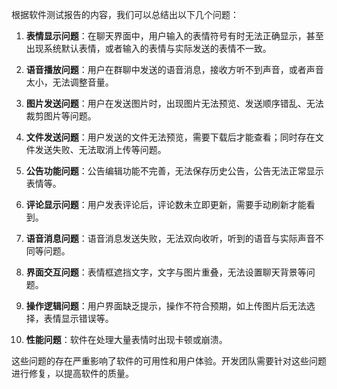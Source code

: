 根据软件测试报告的内容，我们可以总结出以下几个问题：

1. **表情显示问题**：在聊天界面中，用户输入的表情符号有时无法正确显示，甚至出现系统默认表情，或者输入的表情与实际发送的表情不一致。

2. **语音播放问题**：用户在群聊中发送的语音消息，接收方听不到声音，或者声音太小，无法调整音量。

3. **图片发送问题**：用户在发送图片时，出现图片无法预览、发送顺序错乱、无法裁剪图片等问题。

4. **文件发送问题**：用户发送的文件无法预览，需要下载后才能查看；同时存在文件发送失败、无法取消上传等问题。

5. **公告功能问题**：公告编辑功能不完善，无法保存历史公告，公告无法正常显示表情等。

6. **评论显示问题**：用户发表评论后，评论数未立即更新，需要手动刷新才能看到。

7. **语音消息问题**：语音消息发送失败，无法双向收听，听到的语音与实际声音不同等问题。

8. **界面交互问题**：表情框遮挡文字，文字与图片重叠，无法设置聊天背景等问题。

9. **操作逻辑问题**：用户界面缺乏提示，操作不符合预期，如上传图片后无法选择，表情显示错误等。

10. **性能问题**：软件在处理大量表情时出现卡顿或崩溃。

这些问题的存在严重影响了软件的可用性和用户体验。开发团队需要针对这些问题进行修复，以提高软件的质量。